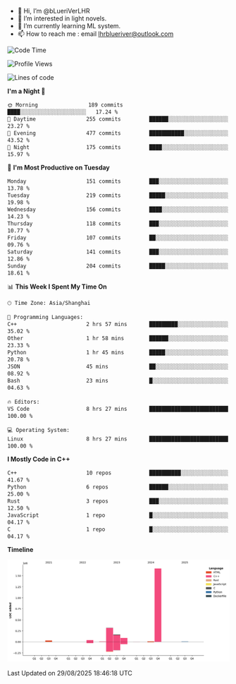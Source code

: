 - 👋 Hi, I’m @bLueriVerLHR
- 👀 I’m interested in light novels.
- 🌱 I’m currently learning ML system.
- 📫 How to reach me : email lhrblueriver@outlook.com

<!--START_SECTION:waka-->
![Code Time](http://img.shields.io/badge/Code%20Time-411%20hrs%2049%20mins-blue)

![Profile Views](http://img.shields.io/badge/Profile%20Views-0-blue)

![Lines of code](https://img.shields.io/badge/From%20Hello%20World%20I%27ve%20Written-2.3%20million%20lines%20of%20code-blue)

**I'm a Night 🦉** 

```text
🌞 Morning                189 commits         ████░░░░░░░░░░░░░░░░░░░░░   17.24 % 
🌆 Daytime                255 commits         ██████░░░░░░░░░░░░░░░░░░░   23.27 % 
🌃 Evening                477 commits         ███████████░░░░░░░░░░░░░░   43.52 % 
🌙 Night                  175 commits         ████░░░░░░░░░░░░░░░░░░░░░   15.97 % 
```
📅 **I'm Most Productive on Tuesday** 

```text
Monday                   151 commits         ███░░░░░░░░░░░░░░░░░░░░░░   13.78 % 
Tuesday                  219 commits         █████░░░░░░░░░░░░░░░░░░░░   19.98 % 
Wednesday                156 commits         ████░░░░░░░░░░░░░░░░░░░░░   14.23 % 
Thursday                 118 commits         ███░░░░░░░░░░░░░░░░░░░░░░   10.77 % 
Friday                   107 commits         ██░░░░░░░░░░░░░░░░░░░░░░░   09.76 % 
Saturday                 141 commits         ███░░░░░░░░░░░░░░░░░░░░░░   12.86 % 
Sunday                   204 commits         █████░░░░░░░░░░░░░░░░░░░░   18.61 % 
```


📊 **This Week I Spent My Time On** 

```text
🕑︎ Time Zone: Asia/Shanghai

💬 Programming Languages: 
C++                      2 hrs 57 mins       █████████░░░░░░░░░░░░░░░░   35.02 % 
Other                    1 hr 58 mins        ██████░░░░░░░░░░░░░░░░░░░   23.33 % 
Python                   1 hr 45 mins        █████░░░░░░░░░░░░░░░░░░░░   20.78 % 
JSON                     45 mins             ██░░░░░░░░░░░░░░░░░░░░░░░   08.92 % 
Bash                     23 mins             █░░░░░░░░░░░░░░░░░░░░░░░░   04.63 % 

🔥 Editors: 
VS Code                  8 hrs 27 mins       █████████████████████████   100.00 % 

💻 Operating System: 
Linux                    8 hrs 27 mins       █████████████████████████   100.00 % 
```

**I Mostly Code in C++** 

```text
C++                      10 repos            ██████████░░░░░░░░░░░░░░░   41.67 % 
Python                   6 repos             ██████░░░░░░░░░░░░░░░░░░░   25.00 % 
Rust                     3 repos             ███░░░░░░░░░░░░░░░░░░░░░░   12.50 % 
JavaScript               1 repo              █░░░░░░░░░░░░░░░░░░░░░░░░   04.17 % 
C                        1 repo              █░░░░░░░░░░░░░░░░░░░░░░░░   04.17 % 
```



**Timeline**

![Lines of Code chart](https://raw.githubusercontent.com/bLueriVerLHR/bLueriVerLHR/main/assets/bar_graph.png)


 Last Updated on 29/08/2025 18:46:18 UTC
<!--END_SECTION:waka-->
